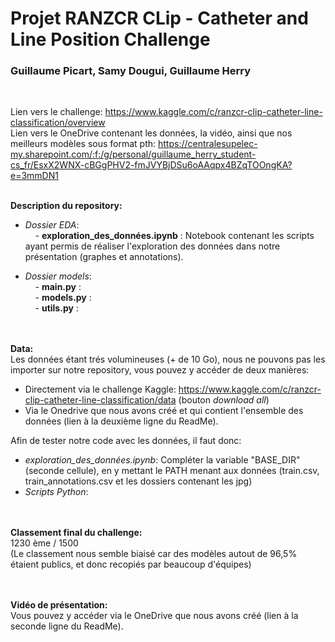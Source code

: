 # Projet RANZCR CLip - Catheter and Line Position Challenge
### Guillaume Picart, Samy Dougui, Guillaume Herry    
<br> 

Lien vers le challenge: https://www.kaggle.com/c/ranzcr-clip-catheter-line-classification/overview <br>
Lien vers le OneDrive contenant les données, la vidéo, ainsi que nos meilleurs modèles sous format pth: https://centralesupelec-my.sharepoint.com/:f:/g/personal/guillaume_herry_student-cs_fr/EsxX2WNX-cBGgPHV2-fmJVYBjDSu6oAAqpx4BZqTOOngKA?e=3mmDN1
<br><br>

**Description du repository:** <br>
- *Dossier EDA*: <br>
&nbsp;&nbsp;&nbsp;        - **exploration_des_données.ipynb** : Notebook contenant les scripts ayant permis de réaliser l'exploration des données dans notre présentation (graphes et annotations).

- *Dossier models*: <br>
&nbsp;&nbsp;&nbsp;        - **main.py** : <br>
&nbsp;&nbsp;&nbsp;        - **models.py** : <br>
&nbsp;&nbsp;&nbsp;        - **utils.py** : <br>
 

<br><br>
**Data:** <br>
Les données étant trés volumineuses (+ de 10 Go), nous ne pouvons pas les importer sur notre repository, vous pouvez y accéder de deux manières: <br>
- Directement via le challenge Kaggle: https://www.kaggle.com/c/ranzcr-clip-catheter-line-classification/data (bouton *download all*)
- Via le Onedrive que nous avons créé et qui contient l'ensemble des données (lien à la deuxième ligne du ReadMe).

Afin de tester notre code avec les données, il faut donc:
- *exploration_des_données.ipynb*: Compléter la variable "BASE_DIR" (seconde cellule), en y mettant le PATH menant aux données (train.csv, train_annotations.csv et les dossiers contenant les jpg) <br>
- *Scripts Python*: <br>


<br><br>
**Classement final du challenge:** <br> 1230 ème / 1500 <br>
(Le classement nous semble biaisé car des modèles autout de 96,5% étaient publics, et donc recopiés par beaucoup d'équipes)

<br><br>
**Vidéo de présentation:** <br>
Vous pouvez y accéder via le OneDrive que nous avons créé (lien à la seconde ligne du ReadMe).





